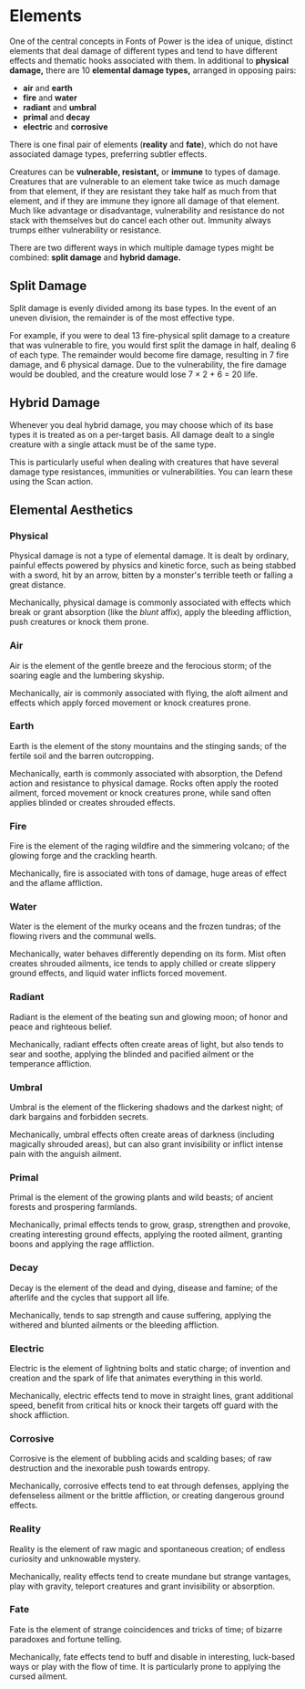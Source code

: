 # Elements

One of the central concepts in Fonts of Power is the idea of unique, distinct elements that deal damage of different types and tend to have different effects and thematic hooks associated with them.
In additional to **physical damage,** there are 10 **elemental damage types,** arranged in opposing pairs:

- **air** and **earth**
- **fire** and **water**
- **radiant** and **umbral**
- **primal** and **decay**
- **electric** and **corrosive**

There is one final pair of elements (**reality** and **fate**), which do not have associated damage types, preferring subtler effects.

Creatures can be **vulnerable, resistant,** or **immune** to types of damage.
Creatures that are vulnerable to an element take twice as much damage from that element, if they are resistant they take half as much from that element, and if they are immune they ignore all damage of that element.
Much like advantage or disadvantage, vulnerability and resistance do not stack with themselves but do cancel each other out.
Immunity always trumps either vulnerability or resistance.

There are two different ways in which multiple damage types might be combined: **split damage** and **hybrid damage.**

## Split Damage

Split damage is evenly divided among its base types. In the event of an uneven division, the remainder is of the most effective type.

For example, if you were to deal 13 fire-physical split damage to a creature that was vulnerable to fire, you would first split the damage in half, dealing 6 of each type.
The remainder would become fire damage, resulting in 7 fire damage, and 6 physical damage. Due to the vulnerability, the fire damage would be doubled, and the creature would lose 7 × 2 + 6 = 20 life.

## Hybrid Damage

Whenever you deal hybrid damage, you may choose which of its base types it is treated as on a per-target basis.
All damage dealt to a single creature with a single attack must be of the same type.

This is particularly useful when dealing with creatures that have several damage type resistances, immunities or vulnerabilities.
You can learn these using the Scan action.

## Elemental Aesthetics

### Physical

Physical damage is not a type of elemental damage.
It is dealt by ordinary, painful effects powered by physics and kinetic force, such as being stabbed with a sword, hit by an arrow, bitten by a monster's terrible teeth or falling a great distance.

Mechanically, physical damage is commonly associated with effects which break or grant absorption (like the _blunt_ affix), apply the bleeding affliction, push creatures or knock them prone.

### Air

Air is the element of the gentle breeze and the ferocious storm; of the soaring eagle and the lumbering skyship.

Mechanically, air is commonly associated with flying, the aloft ailment and effects which apply forced movement or knock creatures prone.

### Earth

Earth is the element of the stony mountains and the stinging sands; of the fertile soil and the barren outcropping.

Mechanically, earth is commonly associated with absorption, the Defend action and resistance to physical damage.
Rocks often apply the rooted ailment, forced movement or knock creatures prone, while sand often applies blinded or creates shrouded effects.

### Fire

Fire is the element of the raging wildfire and the simmering volcano; of the glowing forge and the crackling hearth.

Mechanically, fire is associated with tons of damage, huge areas of effect and the aflame affliction.

### Water

Water is the element of the murky oceans and the frozen tundras; of the flowing rivers and the communal wells.

Mechanically, water behaves differently depending on its form. Mist often creates shrouded ailments, ice tends to apply chilled or create slippery ground effects, and liquid water inflicts forced movement.

### Radiant

Radiant is the element of the beating sun and glowing moon; of honor and peace and righteous belief.

Mechanically, radiant effects often create areas of light, but also tends to sear and soothe, applying the blinded and pacified ailment or the temperance affliction.

### Umbral

Umbral is the element of the flickering shadows and the darkest night; of dark bargains and forbidden secrets.

Mechanically, umbral effects often create areas of darkness (including magically shrouded areas), but can also grant invisibility or inflict intense pain with the anguish ailment.

### Primal

Primal is the element of the growing plants and wild beasts; of ancient forests and prospering farmlands.

Mechanically, primal effects tends to grow, grasp, strengthen and provoke, creating interesting ground effects, applying the rooted ailment, granting boons and applying the rage affliction.

### Decay

Decay is the element of the dead and dying, disease and famine; of the afterlife and the cycles that support all life.

Mechanically, tends to sap strength and cause suffering, applying the withered and blunted ailments or the bleeding affliction.

### Electric

Electric is the element of lightning bolts and static charge; of invention and creation and the spark of life that animates everything in this world.

Mechanically, electric effects tend to move in straight lines, grant additional speed, benefit from critical hits or knock their targets off guard with the shock affliction.

### Corrosive

Corrosive is the element of bubbling acids and scalding bases; of raw destruction and the inexorable push towards entropy.

Mechanically, corrosive effects tend to eat through defenses, applying the defenseless ailment or the brittle affliction, or creating dangerous ground effects.

### Reality

Reality is the element of raw magic and spontaneous creation; of endless curiosity and unknowable mystery.

Mechanically, reality effects tend to create mundane but strange vantages, play with gravity, teleport creatures and grant invisibility or absorption.

### Fate

Fate is the element of strange coincidences and tricks of time; of bizarre paradoxes and fortune telling.

Mechanically, fate effects tend to buff and disable in interesting, luck-based ways or play with the flow of time.
It is particularly prone to applying the cursed ailment.
